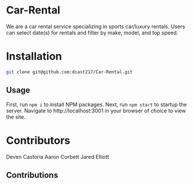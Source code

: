 # Car-Rental

We are a car rental service specializing in sports car/luxury rentals.
Users can select date(s) for rentals and filter by make, model, and top speed.

# Installation

```bash
git clone git@github.com:dcast217/Car-Rental.git
```

## Usage

First, run `npm i` to install NPM packages. Next, run `npm start` to startup the server. Navigate to http://localhost:3001 in your browser of choice to view the site.

# Contributors
Deven Castoria
Aaron Corbett
Jared Elliott

## Contributions
